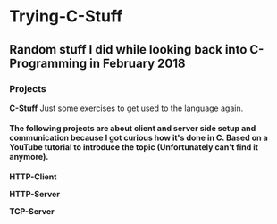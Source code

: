# Trying-C-Stuff #
## Random stuff I did while looking back into C-Programming in February 2018 ##


### Projects ###
__C-Stuff__
Just some exercises to get used to the language again.


#### The following projects are about client and server side setup and communication because I got curious how it's done in C. Based on a YouTube tutorial to introduce the topic (Unfortunately can't find it anymore). ####

__HTTP-Client__

__HTTP-Server__

__TCP-Server__

